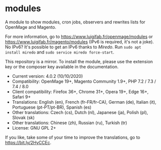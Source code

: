 # modules

A module to show modules, cron jobs, observers and rewrites lists for OpenMage and Magento.

For more information, go to https://www.luigifab.fr/openmage/modules or https://www.luigifab.fr/magento/modules (IPv6 is required, it's not a joke). No IPv6? It's possible to get an IPv6 thanks to *Miredo*. Run `sudo apt install miredo` and `sudo service miredo force-start`.

This repository is a mirror. To install the module, please use the extension key or the composer key available in the documentation.

- Current version: 4.0.2 (10/10/2020)
- Compatibility: OpenMage 19+, Magento Community 1.9+, PHP 7.2 / 7.3 / 7.4 / 8.0
- Client compatibility: Firefox 36+, Chrome 31+, Opera 19+, Edge 16+, Safari 9+
- Translations: English (en), French (fr-FR/fr-CA), German (de), Italian (it), Portuguese (pt-PT/pt-BR), Spanish (es)
- Other translations: Czech (cs), Dutch (nl), Japanese (ja), Polish (pl), Slovak (sk)
- Other translations: Chinese (zh), Russian (ru), Turkish (tr)
- License: GNU GPL 2+

If you like, take some of your time to improve the translations, go to https://bit.ly/2HyCCEc.
